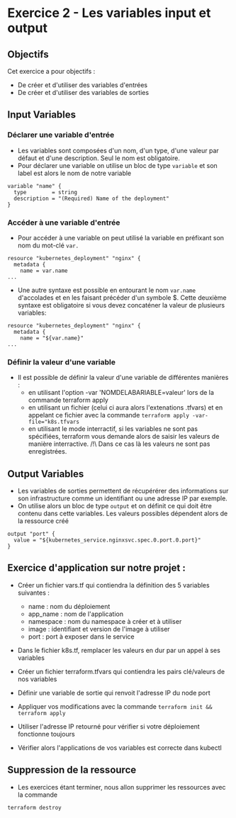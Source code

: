 # Exercice 2 - Les variables input et output

## Objectifs

Cet exercice a pour objectifs : 
* De créer et d'utiliser des variables d'entrées
* De créer et d'utiliser des variables de sorties


## Input Variables

### Déclarer une variable d'entrée
* Les variables sont composées d'un nom, d'un type, d'une valeur par défaut et d'une description. Seul le nom est obligatoire.
* Pour déclarer une variable on utilise un bloc de type `variable` et son label est alors le nom de notre variable
```
variable "name" {
  type        = string
  description = "(Required) Name of the deployment"
}
```

### Accéder à une variable d'entrée
* Pour accéder à une variable on peut utilisé la variable en préfixant son nom du mot-clé `var.`
```
resource "kubernetes_deployment" "nginx" {
  metadata {
    name = var.name
...
```
* Une autre syntaxe est possible en entourant le nom `var.name` d'accolades et en les faisant précéder d'un symbole $. Cette deuxième syntaxe est obligatoire si vous devez concaténer la valeur de plusieurs variables:
```
resource "kubernetes_deployment" "nginx" {
  metadata {
    name = "${var.name}"
...
```

### Définir la valeur d'une variable

* Il est possible de définir la valeur d'une variable de différentes manières :
    * en utilisant l'option -var 'NOMDELABARIABLE=valeur' lors de la commande terraform apply
    * en utilisant un fichier (celui ci aura alors l'extenations .tfvars) et en appelant ce fichier avec la commande `terraform apply -var-file="k8s.tfvars`
    * en utilisant le mode interractif, si les variables ne sont pas spécifiées, terraform vous demande alors de saisir les valeurs de manière interractive. /!\ Dans ce cas là les valeurs ne sont pas enregistrées.

## Output Variables 

* Les variables de sorties permettent de récupérérer des informations sur son infrastructure comme un identifiant ou une adresse IP par exemple.
* On utilise alors un bloc de type `output` et on définit ce qui doit être contenu dans cette variables. Les valeurs possibles dépendent alors de la ressource créé
```
output "port" {
  value = "${kubernetes_service.nginxsvc.spec.0.port.0.port}"
}
```

## Exercice d'application sur notre projet :

* Créer un fichier vars.tf qui contiendra la définition des 5 variables suivantes : 
    * name : nom du déploiement
    * app_name : nom de l'application
    * namespace : nom du namespace à créer et à utiliser
    * image : identifiant et version de l'image à utiliser
    * port : port à exposer dans le service
* Dans le fichier k8s.tf, remplacer les valeurs en dur par un appel à ses variables 
* Créer un fichier terraform.tfvars qui contiendra les pairs clé/valeurs de nos variables

* Définir une variable de sortie qui renvoit l'adresse IP du node port 
* Appliquer vos modifications avec la commande `terraform init && terraform apply`
* Utiliser l'adresse IP retourné pour vérifier si votre déploiement fonctionne toujours
* Vérifier alors l'applications de vos variables est correcte dans kubectl


## Suppression de la ressource
* Les exercices étant terminer, nous allon supprimer les ressources avec la commande 
```
terraform destroy
```
